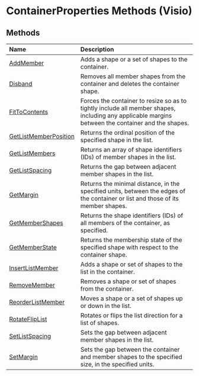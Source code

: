 
# ContainerProperties Methods (Visio)

## Methods



|**Name**|**Description**|
|:-----|:-----|
|[AddMember](fcb97d9f-756e-95fb-8dab-d4aac67862c0.md)|Adds a shape or a set of shapes to the container.|
|[Disband](eefb5785-643b-44f0-e173-3e855b2a7c30.md)|Removes all member shapes from the container and deletes the container shape.|
|[FitToContents](09169624-f1fd-66a3-0be2-738d808d540a.md)|Forces the container to resize so as to tightly include all member shapes, including any applicable margins between the container and the shapes.|
|[GetListMemberPosition](4fb6ab3b-b369-5e33-0b4f-50754d31f39d.md)|Returns the ordinal position of the specified shape in the list.|
|[GetListMembers](9aa6047a-ae20-d05c-cb59-56594ed08b2f.md)|Returns an array of shape identifiers (IDs) of member shapes in the list.|
|[GetListSpacing](cc20b7dc-1498-998d-23fa-a69bbba35294.md)|Returns the gap between adjacent member shapes in the list.|
|[GetMargin](c0e224a1-f7a6-e16c-a99c-766a5a4ac207.md)|Returns the minimal distance, in the specified units, between the edges of the container or list and those of its member shapes.|
|[GetMemberShapes](4fb246c7-b86d-4e90-ef91-9cac988dbbb8.md)|Returns the shape identifiers (IDs) of all members of the container, as specified.|
|[GetMemberState](04103f79-7f28-7584-3bab-0c1d140f6b52.md)|Returns the membership state of the specified shape with respect to the container shape.|
|[InsertListMember](be9c8bc6-7e2d-fb52-dd32-370a32d12744.md)|Adds a shape or set of shapes to the list in the container.|
|[RemoveMember](953beb58-ea8a-7c1f-20c1-0fe4de23e831.md)|Removes a shape or set of shapes from the container.|
|[ReorderListMember](6bcb8928-750d-bea6-bee8-1a4f18cfd08e.md)|Moves a shape or a set of shapes up or down in the list.|
|[RotateFlipList](0402f4e3-e494-b915-e6c3-a09a7fc12845.md)|Rotates or flips the list direction for a list of shapes.|
|[SetListSpacing](2aa7d9c3-5945-5b2c-ab0c-3663e6d49288.md)|Sets the gap between adjacent member shapes in the list.|
|[SetMargin](008dbfe9-53d9-17a6-c441-b30d5a691716.md)|Sets the gap between the container and member shapes to the specified size, in the specified units.|
